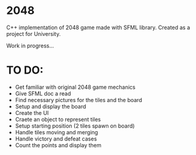 # 2048
C++ implementation of 2048 game made with SFML library.
Created as a project for University.

Work in progress...
# TO DO:
- Get familiar with original 2048 game mechanics
- Give SFML doc a read
- Find necessary pictures for the tiles and the board
- Setup and display the board
- Create the UI
- Craete an object to represent tiles
- Setup starting position (2 tiles spawn on board)
- Handle tiles moving and merging
- Handle victory and defeat cases
- Count the points and display them
